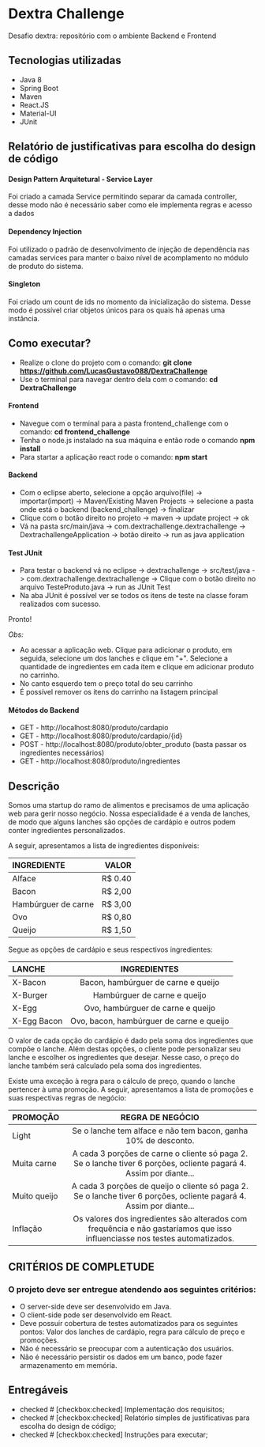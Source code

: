 # Dextra Challenge

Desafio dextra: repositório com o ambiente Backend e Frontend

## Tecnologias utilizadas
- Java 8
- Spring Boot
- Maven
- React.JS
- Material-UI
- JUnit

## Relatório de justificativas para escolha do design de código

#### Design Pattern Arquitetural - Service Layer
Foi criado a camada Service permitindo separar da camada controller, desse modo não é necessário saber como ele implementa regras e acesso a dados

#### Dependency Injection
Foi utilizado o padrão de desenvolvimento de injeção de dependência nas camadas services para manter o baixo nível de acomplamento no módulo de produto do sistema.

#### Singleton
Foi criado um count de ids no momento da inicialização do sistema. Desse modo é possível criar objetos únicos para os quais há apenas uma instância. 

## Como executar?

- Realize o clone do projeto com o comando: **git clone https://github.com/LucasGustavo088/DextraChallenge**
- Use o terminal para navegar dentro dela com o comando: **cd DextraChallenge**

#### Frontend
- Navegue com o terminal para a pasta frontend_challenge com o comando: **cd frontend_challenge**
- Tenha o node.js instalado na sua máquina e então rode o comando **npm install**
- Para startar a aplicação react rode o comando: **npm start**

#### Backend
- Com o eclipse aberto, selecione a opção arquivo(file) -> importar(import) -> Maven/Existing Maven Projects -> selecione a pasta onde está o backend (backend_challenge) -> finalizar
- Clique com o botão direito no projeto -> maven -> update project -> ok
- Vá na pasta src/main/java -> com.dextrachallenge.dextrachallenge -> DextrachallengeApplication -> botão direito -> run as java application

#### Test JUnit
- Para testar o backend vá no eclipse -> dextrachallenge -> src/test/java -> com.dextrachallenge.dextrachallenge -> Clique com o botão direito no arquivo TesteProduto.java -> run as JUnit Test
- Na aba JUnit é possível ver se todos os itens de teste na classe foram realizados com sucesso.

Pronto! 

*Obs:*
- Ao acessar a aplicação web. Clique para adicionar o produto, em seguida, selecione um dos lanches e clique em "+". Selecione a quantidade de ingredientes em cada item e clique em adicionar produto no carrinho.
- No canto esquerdo tem o preço total do seu carrinho
- É possível remover os itens do carrinho na listagem principal

#### Métodos do Backend
- GET - http://localhost:8080/produto/cardapio
- GET - http://localhost:8080/produto/cardapio/{id}
- POST - http://localhost:8080/produto/obter_produto (basta passar os ingredientes necessários)
- GET - http://localhost:8080/produto/ingredientes 

## Descrição

Somos uma startup do ramo de alimentos e precisamos de uma aplicação web para gerir nosso negócio. Nossa especialidade é a venda de lanches, de modo que alguns lanches são opções de cardápio e outros podem conter ingredientes personalizados.

A seguir, apresentamos a lista de ingredientes disponíveis:


INGREDIENTE           |   VALOR
:---------            | --------:
Alface                | R$ 0.40
Bacon                 | R$ 2,00
Hambúrguer de carne   | R$ 3,00
Ovo                   | R$ 0,80
Queijo                | R$ 1,50

Segue as opções de cardápio e seus respectivos ingredientes:


LANCHE        |   INGREDIENTES
:---------    | :--------------------------------------:
X-Bacon       | Bacon, hambúrguer de carne e queijo
X-Burger      | Hambúrguer de carne e queijo
X-Egg         | Ovo, hambúrguer de carne e queijo
X-Egg Bacon   | Ovo, bacon, hambúrguer de carne e queijo

O valor de cada opção do cardápio é dado pela soma dos ingredientes que compõe o lanche. Além destas opções, o cliente pode personalizar seu lanche e escolher os ingredientes que desejar. Nesse caso, o preço do lanche também será calculado pela soma dos ingredientes.

Existe uma exceção à regra para o cálculo de preço, quando o lanche pertencer à uma promoção. A seguir, apresentamos a lista de promoções e suas respectivas regras de negócio:

PROMOÇÃO        |  REGRA DE NEGÓCIO
:---------      | :--------------------------------------:
Light           | Se o lanche tem alface e não tem bacon, ganha 10% de desconto.
Muita carne     | A cada 3 porções de carne o cliente só paga 2. Se o lanche tiver 6 porções, ocliente pagará 4. Assim por diante...
Muito queijo    | A cada 3 porções de queijo o cliente só paga 2. Se o lanche tiver 6 porções, ocliente pagará 4. Assim por diante...
Inflação        | Os valores dos ingredientes são alterados com frequência e não gastaríamos que isso influenciasse nos testes automatizados.

## CRITÉRIOS DE COMPLETUDE

### O projeto deve ser entregue atendendo aos seguintes critérios:

- O server-side deve ser desenvolvido em Java.
- O client-side pode ser desenvolvido em React.
- Deve possuir cobertura de testes automatizados para os seguintes pontos: Valor dos lanches de cardápio, regra para cálculo de preço e promoções.
- Não é necessário se preocupar com a autenticação dos usuários.
- Não é necessário persistir os dados em um banco, pode fazer armazenamento em memória.

## Entregáveis 
- checked # [checkbox:checked] Implementação dos requisitos;
- checked # [checkbox:checked] Relatório simples de justificativas para escolha do design de código;
- checked # [checkbox:checked] Instruções para executar;





